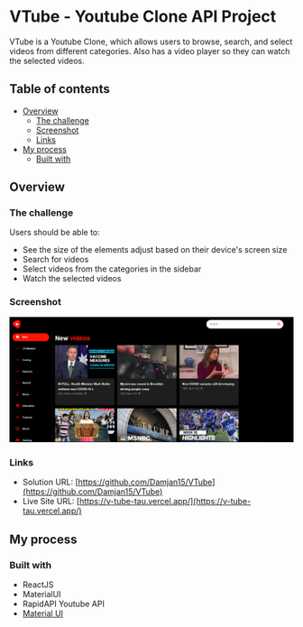 # VTube - Youtube Clone API Project

VTube is a Youtube Clone, which allows users to browse, search, and select videos from different categories. Also has a video player so they can watch the selected videos.

## Table of contents

- [Overview](#overview)
  - [The challenge](#the-challenge)
  - [Screenshot](#screenshot)
  - [Links](#links)
- [My process](#my-process)
  - [Built with](#built-with)

## Overview

### The challenge

Users should be able to:

- See the size of the elements adjust based on their device's screen size
- Search for videos
- Select videos from the categories in the sidebar
- Watch the selected videos

### Screenshot

![preview](./desktop-preview.png)


### Links

- Solution URL: [https://github.com/Damjan15/VTube](https://github.com/Damjan15/VTube)
- Live Site URL: [https://v-tube-tau.vercel.app/](https://v-tube-tau.vercel.app/)

## My process

### Built with
- ReactJS
- MaterialUI
- RapidAPI Youtube API
- [Material UI](https://mui.com/)
